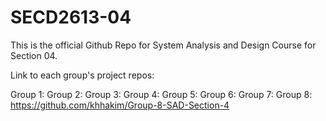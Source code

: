 # SECD2613-04

This is the official Github Repo for System Analysis and Design Course for Section 04.

Link to each group's project repos:

Group 1:
Group 2:
Group 3:
Group 4:
Group 5:
Group 6:
Group 7:
Group 8: https://github.com/khhakim/Group-8-SAD-Section-4
